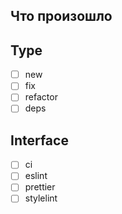 ## Что произошло

<!-- Описание проделанной работы -->

## Type

- [ ] new
- [ ] fix
- [ ] refactor
- [ ] deps

## Interface

- [ ] ci
- [ ] eslint
- [ ] prettier
- [ ] stylelint
